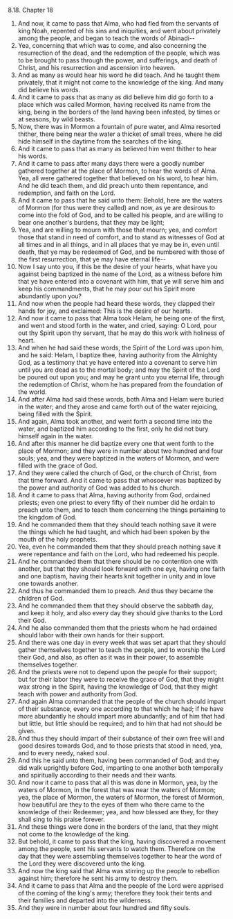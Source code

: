 8.18. Chapter 18
1. And now, it came to pass that Alma, who had fled from the servants of king Noah, repented of his sins and iniquities, and went about privately among the people, and began to teach the words of Abinadi--
2. Yea, concerning that which was to come, and also concerning the resurrection of the dead, and the redemption of the people, which was to be brought to pass through the power, and sufferings, and death of Christ, and his resurrection and ascension into heaven.
3. And as many as would hear his word he did teach. And he taught them privately, that it might not come to the knowledge of the king. And many did believe his words.
4. And it came to pass that as many as did believe him did go forth to a place which was called Mormon, having received its name from the king, being in the borders of the land having been infested, by times or at seasons, by wild beasts.
5. Now, there was in Mormon a fountain of pure water, and Alma resorted thither, there being near the water a thicket of small trees, where he did hide himself in the daytime from the searches of the king.
6. And it came to pass that as many as believed him went thither to hear his words.
7. And it came to pass after many days there were a goodly number gathered together at the place of Mormon, to hear the words of Alma. Yea, all were gathered together that believed on his word, to hear him. And he did teach them, and did preach unto them repentance, and redemption, and faith on the Lord.
8. And it came to pass that he said unto them: Behold, here are the waters of Mormon (for thus were they called) and now, as ye are desirous to come into the fold of God, and to be called his people, and are willing to bear one another's burdens, that they may be light;
9. Yea, and are willing to mourn with those that mourn; yea, and comfort those that stand in need of comfort, and to stand as witnesses of God at all times and in all things, and in all places that ye may be in, even until death, that ye may be redeemed of God, and be numbered with those of the first resurrection, that ye may have eternal life--
10. Now I say unto you, if this be the desire of your hearts, what have you against being baptized in the name of the Lord, as a witness before him that ye have entered into a covenant with him, that ye will serve him and keep his commandments, that he may pour out his Spirit more abundantly upon you?
11. And now when the people had heard these words, they clapped their hands for joy, and exclaimed: This is the desire of our hearts.
12. And now it came to pass that Alma took Helam, he being one of the first, and went and stood forth in the water, and cried, saying: O Lord, pour out thy Spirit upon thy servant, that he may do this work with holiness of heart.
13. And when he had said these words, the Spirit of the Lord was upon him, and he said: Helam, I baptize thee, having authority from the Almighty God, as a testimony that ye have entered into a covenant to serve him until you are dead as to the mortal body; and may the Spirit of the Lord be poured out upon you; and may he grant unto you eternal life, through the redemption of Christ, whom he has prepared from the foundation of the world.
14. And after Alma had said these words, both Alma and Helam were buried in the water; and they arose and came forth out of the water rejoicing, being filled with the Spirit.
15. And again, Alma took another, and went forth a second time into the water, and baptized him according to the first, only he did not bury himself again in the water.
16. And after this manner he did baptize every one that went forth to the place of Mormon; and they were in number about two hundred and four souls; yea, and they were baptized in the waters of Mormon, and were filled with the grace of God.
17. And they were called the church of God, or the church of Christ, from that time forward. And it came to pass that whosoever was baptized by the power and authority of God was added to his church.
18. And it came to pass that Alma, having authority from God, ordained priests; even one priest to every fifty of their number did he ordain to preach unto them, and to teach them concerning the things pertaining to the kingdom of God.
19. And he commanded them that they should teach nothing save it were the things which he had taught, and which had been spoken by the mouth of the holy prophets.
20. Yea, even he commanded them that they should preach nothing save it were repentance and faith on the Lord, who had redeemed his people.
21. And he commanded them that there should be no contention one with another, but that they should look forward with one eye, having one faith and one baptism, having their hearts knit together in unity and in love one towards another.
22. And thus he commanded them to preach. And thus they became the children of God.
23. And he commanded them that they should observe the sabbath day, and keep it holy, and also every day they should give thanks to the Lord their God.
24. And he also commanded them that the priests whom he had ordained should labor with their own hands for their support.
25. And there was one day in every week that was set apart that they should gather themselves together to teach the people, and to worship the Lord their God, and also, as often as it was in their power, to assemble themselves together.
26. And the priests were not to depend upon the people for their support; but for their labor they were to receive the grace of God, that they might wax strong in the Spirit, having the knowledge of God, that they might teach with power and authority from God.
27. And again Alma commanded that the people of the church should impart of their substance, every one according to that which he had; if he have more abundantly he should impart more abundantly; and of him that had but little, but little should be required; and to him that had not should be given.
28. And thus they should impart of their substance of their own free will and good desires towards God, and to those priests that stood in need, yea, and to every needy, naked soul.
29. And this he said unto them, having been commanded of God; and they did walk uprightly before God, imparting to one another both temporally and spiritually according to their needs and their wants.
30. And now it came to pass that all this was done in Mormon, yea, by the waters of Mormon, in the forest that was near the waters of Mormon; yea, the place of Mormon, the waters of Mormon, the forest of Mormon, how beautiful are they to the eyes of them who there came to the knowledge of their Redeemer; yea, and how blessed are they, for they shall sing to his praise forever.
31. And these things were done in the borders of the land, that they might not come to the knowledge of the king.
32. But behold, it came to pass that the king, having discovered a movement among the people, sent his servants to watch them. Therefore on the day that they were assembling themselves together to hear the word of the Lord they were discovered unto the king.
33. And now the king said that Alma was stirring up the people to rebellion against him; therefore he sent his army to destroy them.
34. And it came to pass that Alma and the people of the Lord were apprised of the coming of the king's army; therefore they took their tents and their families and departed into the wilderness.
35. And they were in number about four hundred and fifty souls.


